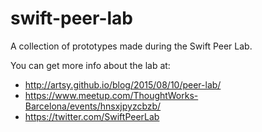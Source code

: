 # swift-peer-lab

A collection of prototypes made during the Swift Peer Lab.

You can get more info about the lab at:

- http://artsy.github.io/blog/2015/08/10/peer-lab/
- https://www.meetup.com/ThoughtWorks-Barcelona/events/hnsxjpyzcbzb/
- https://twitter.com/SwiftPeerLab
